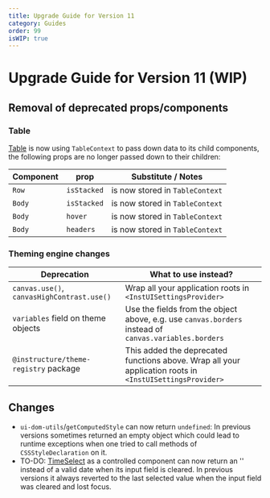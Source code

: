 ```yaml
---
title: Upgrade Guide for Version 11
category: Guides
order: 99
isWIP: true
---
```


# Upgrade Guide for Version 11 (WIP)

## Removal of deprecated props/components

### Table

[Table](/#Table) is now using `TableContext` to pass down data to its child components, the following props are no longer passed down to their children:

| Component | prop        | Substitute / Notes              |
| --------- | ----------- | ------------------------------- |
| `Row`     | `isStacked` | is now stored in `TableContext` |
| `Body`    | `isStacked` | is now stored in `TableContext` |
| `Body`    | `hover`     | is now stored in `TableContext` |
| `Body`    | `headers`   | is now stored in `TableContext` |

### Theming engine changes

| Deprecation                                | What to use instead?                                                                                     |
| ------------------------------------------ | -------------------------------------------------------------------------------------------------------- |
| `canvas.use()`, `canvasHighContrast.use()` | Wrap all your application roots in `<InstUISettingsProvider>`                                            |
| `variables` field on theme objects         | Use the fields from the object above, e.g. use `canvas.borders` instead of `canvas.variables.borders`    |
| `@instructure/theme-registry` package      | This added the deprecated functions above. Wrap all your application roots in `<InstUISettingsProvider>` |

## Changes

- `ui-dom-utils`/`getComputedStyle` can now return `undefined`: In previous versions sometimes returned an empty object which could lead to runtime exceptions when one tried to call methods of `CSSStyleDeclaration` on it.
- TO-DO: [TimeSelect](/#TimeSelect) as a controlled component can now return an '' instead of a valid date when its input field is cleared. In previous versions it always reverted to the last selected value when the input field was cleared and lost focus.
